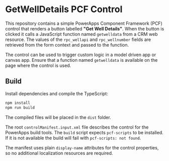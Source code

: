 # GetWellDetails PCF Control

This repository contains a simple PowerApps Component Framework (PCF) control
that renders a button labelled **"Get Well Details"**. When the button is
clicked it calls a JavaScript function named `getwelldata` from a CRM
web resource. The values of the `rpc_wellapi` and `rpc_wellnumber` fields are
retrieved from the form context and passed to the function.

The control can be used to trigger custom logic in a model driven app or
canvas app. Ensure that a function named `getwelldata` is available on the
page where the control is used.

## Build

Install dependencies and compile the TypeScript:

```bash
npm install
npm run build
```

The compiled files will be placed in the `dist` folder.

The root `controlManifest.input.xml` file describes the control for the
PowerApps build tools. The `build` script expects `pcf-scripts` to be
installed. If it is not available the build will fail with `pcf-scripts: not
found`.

The manifest uses plain `display-name` attributes for the control properties,
so no additional localization resources are required.
